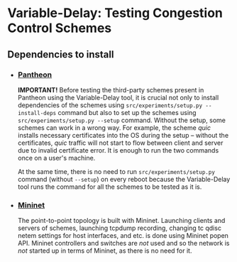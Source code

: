 # Variable-Delay: Testing Congestion Control Schemes

## Dependencies to install
  
- ### [**Pantheon**](https://github.com/StanfordSNR/pantheon)

  **IMPORTANT!**
Before testing the third-party schemes present in Pantheon using the 
Variable-Delay tool, it is crucial not only to install dependencies of the 
schemes using `src/experiments/setup.py --install-deps` command but also to set 
up the schemes using `src/experiments/setup.py --setup` command. Without the 
setup, some schemes can work in a wrong way. For example, the scheme *quic* 
installs necessary certificates into the OS during the setup – without the 
certificates, *quic* traffic will not start to flow between client and server 
due to invalid certificate error. It is enough to run the two commands once on 
a user's machine.
   
  At the same time, there is no need to run `src/experiments/setup.py` 
command (without `--setup`) on every reboot because the Variable-Delay tool 
runs the command for all the schemes to be tested as it is. 
    
- ### [**Mininet**](https://github.com/mininet/mininet)

  The point-to-point topology is built with Mininet. Launching clients and 
servers of schemes, launching tcpdump recording, changing tc qdisc netem 
settings for host interfaces, and etc. is done using Mininet popen API. Mininet 
controllers and switches are _not_ used and so the network is _not_ started up 
in terms of Mininet, as there is no need for it.
